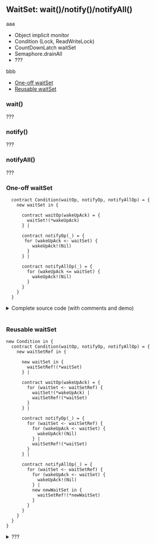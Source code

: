 ## WaitSet: wait()/notify()/notifyAll()
aaa
- Object implicit monitor
- Condition (Lock, ReadWriteLock)
- CountDownLatch waitSet
- Semaphore.drainAll
- ???

bbb
- [One-off waitSet](#one-off-waitset)  
- [Reusable waitSet](#reusable-waitset)  

### wait()
???

### notify()
???

### notifyAll()
???

### One-off waitSet

```
  contract Condition(waitOp, notifyOp, notifyAllOp) = {
    new waitSet in {

      contract waitOp(wakeUpAck) = {
        waitSet!(*wakeUpAck)
      } |

      contract notifyOp(_) = {
       for (wakeUpAck <- waitSet) {
          wakeUpAck!(Nil)
        }
      } |

      contract notifyAllOp(_) = {
        for (wakeUpAck <= waitSet) {
          wakeUpAck!(Nil)
        }
      } 
    }
  }
```

<details><summary>Complete source code (with comments and demo)</summary><p>

```
new Condition in {

  contract Condition(waitOp, notifyOp, notifyAllOp) = {
    new waitSet in {

      contract waitOp(wakeUpAck) = {
        waitSet!(*wakeUpAck)
      } |

      contract notifyOp(_) = {
       for (wakeUpAck <- waitSet) {
          wakeUpAck!(Nil)
        }
      } |

      contract notifyAllOp(_) = {
        for (wakeUpAck <= waitSet) {
          wakeUpAck!(Nil)
        }
      } 
    }
  }|
  
  new waitOp, notifyOp, notifyAllOp in {
    Condition!(*waitOp, *notifyOp, *notifyAllOp) |
  
    // start 5 waiters
    new loopRange in {
      loopRange!([0, 1, 2, 3, 4]) | for (@[index...tail] <= loopRange) {        
          loopRange!(tail) |
          new wakeUpAck in {
            waitOp!(*wakeUpAck) | for (_ <- wakeUpAck) {
              stdout!([index, "woke up!"])
            }
          }                    
      }
    } |
 
    // 'notifyAll' - wake up them all
    new ack in {
      stdoutAck!("Lets wake up them all.", *ack) | for (_ <- ack) {
        notifyAllOp!(Nil)
      }
    }
  }
}
```
</p></details><br/>

### Reusable waitSet

```
new Condition in {
  contract Condition(waitOp, notifyOp, notifyAllOp) = {
    new waitSetRef in {
    
      new waitSet in {
        waitSetRef!(*waitSet)
      } |      
      
      contract waitOp(wakeUpAck) = {
        for (waitSet <- waitSetRef) {
          waitSet!(*wakeUpAck) |
          waitSetRef!(*waitSet)
        }
      } |

      contract notifyOp(_) = {
        for (waitSet <- waitSetRef) {
          for (wakeUpAck <- waitSet) {
            wakeUpAck!(Nil)
          } |
          waitSetRef!(*waitSet)
        }    
      } |

      contract notifyAllOp(_) = {
        for (waitSet <- waitSetRef) {
          for (wakeUpAck <- waitSet) {
            wakeUpAck!(Nil)
          } |
          new newWaitSet in {
            waitSetRef!(*newWaitSet)
          }
        }  
      }        
    }
  }
}
```

<details><summary>???</summary><p>

```
???
```
</p></details><br/>

